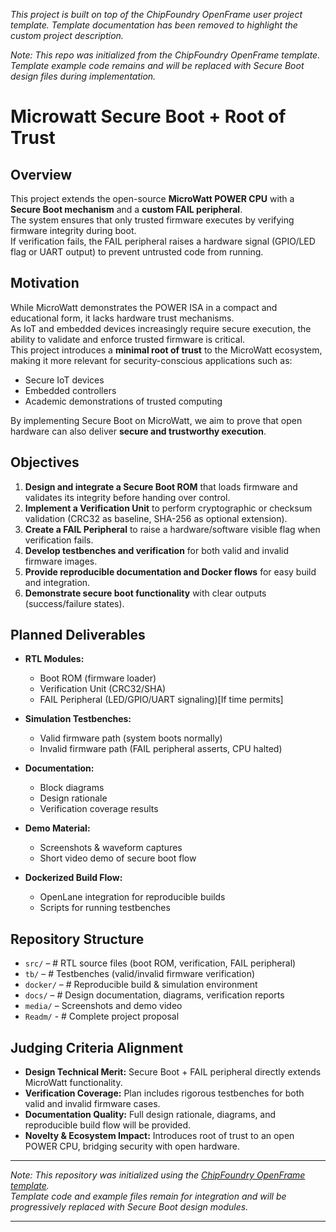 *This project is built on top of the ChipFoundry OpenFrame user project template. Template documentation has been removed to highlight the custom project description.*

*Note: This repo was initialized from the ChipFoundry OpenFrame template. 
Template example code remains and will be replaced with Secure Boot design files during implementation.*



# Microwatt Secure Boot + Root of Trust

## Overview
This project extends the open-source **MicroWatt POWER CPU** with a **Secure Boot mechanism** and a **custom FAIL peripheral**.  
The system ensures that only trusted firmware executes by verifying firmware integrity during boot.  
If verification fails, the FAIL peripheral raises a hardware signal (GPIO/LED flag or UART output) to prevent untrusted code from running.

## Motivation
While MicroWatt demonstrates the POWER ISA in a compact and educational form, it lacks hardware trust mechanisms.  
As IoT and embedded devices increasingly require secure execution, the ability to validate and enforce trusted firmware is critical.  
This project introduces a **minimal root of trust** to the MicroWatt ecosystem, making it more relevant for security-conscious applications such as:  
- Secure IoT devices  
- Embedded controllers  
- Academic demonstrations of trusted computing  

By implementing Secure Boot on MicroWatt, we aim to prove that open hardware can also deliver **secure and trustworthy execution**.

## Objectives
1. **Design and integrate a Secure Boot ROM** that loads firmware and validates its integrity before handing over control.  
2. **Implement a Verification Unit** to perform cryptographic or checksum validation (CRC32 as baseline, SHA-256 as optional extension).  
3. **Create a FAIL Peripheral** to raise a hardware/software visible flag when verification fails.  
4. **Develop testbenches and verification** for both valid and invalid firmware images.  
5. **Provide reproducible documentation and Docker flows** for easy build and integration.  
6. **Demonstrate secure boot functionality** with clear outputs (success/failure states).  

## Planned Deliverables
- **RTL Modules:**  
  - Boot ROM (firmware loader)  
  - Verification Unit (CRC32/SHA)  
  - FAIL Peripheral (LED/GPIO/UART signaling)[If time permits]  

- **Simulation Testbenches:**  
  - Valid firmware path (system boots normally)  
  - Invalid firmware path (FAIL peripheral asserts, CPU halted)  

- **Documentation:**  
  - Block diagrams  
  - Design rationale  
  - Verification coverage results  

- **Demo Material:**  
  - Screenshots & waveform captures  
  - Short video demo of secure boot flow  

- **Dockerized Build Flow:**  
  - OpenLane integration for reproducible builds  
  - Scripts for running testbenches  


## Repository Structure
- `src/` – # RTL source files (boot ROM, verification, FAIL peripheral)
- `tb/` – # Testbenches (valid/invalid firmware verification) 
- `docker/` – # Reproducible build & simulation environment  
- `docs/` – # Design documentation, diagrams, verification reports  
- `media/` – Screenshots and demo video
- `Readm/` - # Complete project proposal

## Judging Criteria Alignment
- **Design Technical Merit:** Secure Boot + FAIL peripheral directly extends MicroWatt functionality.  
- **Verification Coverage:** Plan includes rigorous testbenches for both valid and invalid firmware cases.  
- **Documentation Quality:** Full design rationale, diagrams, and reproducible build flow will be provided.  
- **Novelty & Ecosystem Impact:** Introduces root of trust to an open POWER CPU, bridging security with open hardware.  

---

*Note: This repository was initialized using the [ChipFoundry OpenFrame template](https://github.com/chipfoundry/openframe_user_project).  
Template code and example files remain for integration and will be progressively replaced with Secure Boot design modules.*

---

